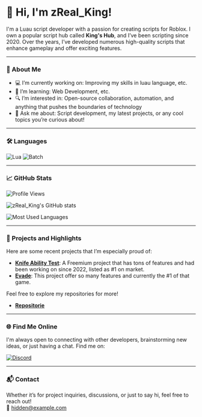 # 👋 Hi, I'm zReal_King!

I'm a Luau script developer with a passion for creating scripts for Roblox. I own a popular script hub called **King's Hub**, and I’ve been scripting since 2020. Over the years, I’ve developed numerous high-quality scripts that enhance gameplay and offer exciting features.

---

### 🚀 About Me
- 💻 I’m currently working on: Improving my skills in luau language, etc.
- 🌱 I’m learning: Web Development, etc.
- 🔍 I’m interested in: Open-source collaboration, automation, and anything that pushes the boundaries of technology
- 💬 Ask me about: Script development, my latest projects, or any cool topics you’re curious about!

---
### 🛠 Languages

  ![Lua](https://img.shields.io/badge/-Lua-2C2D72?style=flat-square&logo=lua&logoColor=white) 
  ![Batch](https://img.shields.io/badge/-Batch-000000?style=flat-square&logo=windows&logoColor=white)
  

---

### 📈 GitHub Stats

![Profile Views](https://komarev.com/ghpvc/?username=zreal-king&label=Profile%20views&color=0e75b6&style=flat)

![zReal_King's GitHub stats](https://github-readme-stats.vercel.app/api?username=zReal-King&show_icons=true&theme=dark)

![Most Used Languages](https://github-readme-stats.vercel.app/api/top-langs/?username=zReal-King&layout=compact&theme=dark&hide_border=false&border_color=white)

---



### 📝 Projects and Highlights

Here are some recent projects that I’m especially proud of:

- **[Knife Ability Test](https://github.com/zReal-King/Knife-Ability-Test)**: A Freemium project that has tons of features and had been working on since 2022, listed as #1 on market.
- **[Evade](https://github.com/zReal-King/Evade)**: This project offer so many features and currently the #1 of that game.

Feel free to explore my repositories for more!
- **[Repositorie](https://github.com/zReal-King?tab=repositories)**
---

### 🌐 Find Me Online

I'm always open to connecting with other developers, brainstorming new ideas, or just having a chat. Find me on:

[![Discord](https://img.shields.io/badge/-Discord-7289DA?style=flat-square&logo=discord&logoColor=white)](https://discordapp.com/users/737125489306763294)

---

### 📬 Contact
Whether it’s for project inquiries, discussions, or just to say hi, feel free to reach out!  
📧 hidden@example.com

